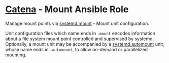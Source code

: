 # [Catena](https://github.com/alysoid/catena) - Mount Ansible Role

Manage mount points via [systemd.mount](https://man.archlinux.org/man/systemd.mount.5) - Mount unit configuration.

Unit configuration files which name ends in `.mount` encodes information about a file system mount point controlled and supervised by systemd. Optionally, a mount unit may be accompanied by a [systemd.automount](https://man.archlinux.org/man/systemd.automount.5) unit, whose name ends in `.automount`, to allow on-demand or parallelized mounting.
